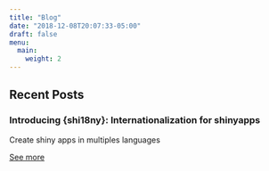 ```yaml
---
title: "Blog"
date: "2018-12-08T20:07:33-05:00"
draft: false
menu:
  main:
    weight: 2
---
```


## Recent Posts



### Introducing {shi18ny}: Internationalization for shinyapps


Create shiny apps in multiples languages

[See more]()








